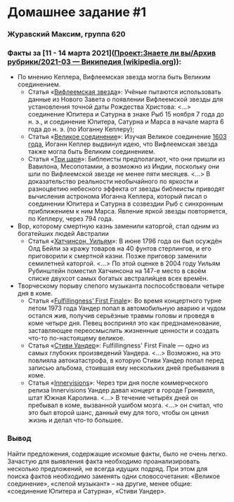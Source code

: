 # Домашнее задание #1

### Журавский Максим, группа 620

### Факты за [11 - 14 марта 2021]([Проект:Знаете ли вы/Архив рубрики/2021-03 — Википедия (wikipedia.org)](https://ru.wikipedia.org/wiki/Проект:Знаете_ли_вы/Архив_рубрики/2021-03#11.E2.80.9414_.D0.BC.D0.B0.D1.80.D1.82.D0.B0)):

- По мнению Кеплера, Вифлеемская звезда могла быть Великим соединением.
  - Статья «[Вифлеемская звезда](https://ru.wikipedia.org/wiki/Вифлеемская_звезда)»: Учёные пытаются использовать данные из Нового Завета о появлении Вифлеемской звезды для установления точной даты Рождества Христова: <…> соединение Юпитера и Сатурна в знаке Рыб 15 ноября 7 года до н. э., и соединение Юпитера, Сатурна и Марса в начале марта 6 года до н. э. (по Иоганну Кеплеру);
  - Статья «[Великое соединение](https://ru.wikipedia.org/wiki/Великое_соединение)»: Изучая Великое соединение [1603 года](https://ru.wikipedia.org/wiki/1603_год), Иоганн Кеплер выдвинул идею, что Вифлеемская звезда также могла быть Великим соединением.
  - Статья «[Три царя](https://ru.wikipedia.org/wiki/%D0%A2%D1%80%D0%B8_%D1%86%D0%B0%D1%80%D1%8F)»: Библеисты предполагают, что они пришли из Вавилона, Месопотамии, а возможно из Индии, поскольку они шли по Вифлеемской звезде не менее пяти месяцев. <…> В доказательство реальности необычайного по яркости и разноцветию небесного эффекта от звезды библеисты приводят вычисления астронома Иоганна Кеплера, который писал о соединении Юпитера и Сатурна в созвездии Рыб с синхронным приближением к ним Марса. Явление яркой звезды повторяется, по Кеплеру, через 794 года.
- Вор, которому смертную казнь заменили каторгой, стал одним из богатейших людей Австралии
  - Статья «[Хатчинсон, Уильям](https://ru.wikipedia.org/wiki/Хатчинсон,_Уильям)»: В июне 1796 года он был осуждён Олд Бейли за кражу товаров на 40 фунтов стерлингов, и его приговорили к смертной казни. Позже приговор заменили семилетней каторгой. <…> По этой оценке в 2004 году Уильям Рубинштейн поместил Хатчинсона на 147-е место в своём списке двухсот самых богатых австралийцев всех времён.
- Творческому порыву слепого музыканта поспособствовали четыре дня в коме.
  - Статья «[Fulfillingness’ First Finale](https://ru.wikipedia.org/wiki/Fulfillingness’_First_Finale)»: Во время концертного турне летом 1973 года Уандер попал в автомобильную аварию и чудом остался жив, получив серьёзные травмы головы и проведя в коме четыре дня. Певец воспринял это как предзнаменование, заставляющее переосмыслить жизненные ценности и создать что-то по-настоящему великое.
  - Статья «[Стиви Уандер](https://ru.wikipedia.org/wiki/Стиви_Уандер)»: Fulfillingness' First Finale — одно из самых глубоких произведений Уандера. <…> Возможно, на это повлияла автокатастрофа, в которую Стиви Уандер попал перед записью альбома, стоившая ему нескольких дней пребывания в коме.
  - Статья «[Innervisions](https://ru.wikipedia.org/wiki/Innervisions)»: Через три дня после коммерческого релиза Innervisions Уандер давал концерт в городе Гринвилл, штат Южная Каролина. <…> В течение четырёх дней он пребывал в коме, вызванной ушибом мозга. <…> он считал, что это был второй шанс, данный ему для того, чтобы он ценил жизнь и делал что-то большее.

### Вывод

Найти предложения, содержащие искомые факты, было не очень легко. Зачастую для выявления факта необходимо проанализировать несколько предложений, не всегда идущих подряд. При этом для поиска фактов необходимо заменять одни словосочетания: «Великое соединение», «слепой музыкант» – на другие, менее общие: «соединение Юпитера и Сатурна», «Стиви Уандер».